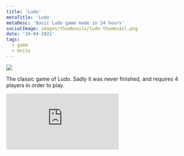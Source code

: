 ```yaml
---
title: 'Ludo'
metaTitle: 'Ludo'
metaDesc: 'Basic Ludo game made in 24 hours'
socialImage: images/thumbnails/ludo-thumbnail.png
date: '24-04-2022'
tags:
  - game
  - Unity
---
```


<img src="/images/thumbnails/ludo-thumbnail.png" class="w-5/6 mx-auto">

The classic game of Ludo. Sadly it was never finished, and requires 4 players in order to play.

<iframe frameborder="0" src="https://itch.io/embed/994018" class="w-5/6 mx-auto"><a href="https://blucherrigames.itch.io/ludo">Ludo by BluCherri</a></iframe>

